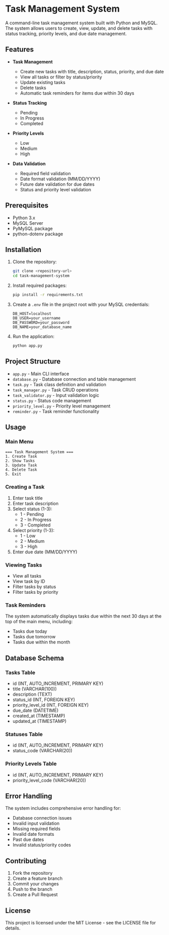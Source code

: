 # Task Management System

A command-line task management system built with Python and MySQL. The system allows users to create, view, update, and delete tasks with status tracking, priority levels, and due date management.

## Features

- **Task Management**
  - Create new tasks with title, description, status, priority, and due date
  - View all tasks or filter by status/priority
  - Update existing tasks
  - Delete tasks
  - Automatic task reminders for items due within 30 days

- **Status Tracking**
  - Pending
  - In Progress
  - Completed

- **Priority Levels**
  - Low
  - Medium
  - High

- **Data Validation**
  - Required field validation
  - Date format validation (MM/DD/YYYY)
  - Future date validation for due dates
  - Status and priority level validation

## Prerequisites

- Python 3.x
- MySQL Server
- PyMySQL package
- python-dotenv package

## Installation

1. Clone the repository:
   ```bash
   git clone <repository-url>
   cd task-management-system
   ```

2. Install required packages:
   ```bash
   pip install -r requirements.txt
   ```

3. Create a `.env` file in the project root with your MySQL credentials:
   ```
   DB_HOST=localhost
   DB_USER=your_username
   DB_PASSWORD=your_password
   DB_NAME=your_database_name
   ```

4. Run the application:
   ```bash
   python app.py
   ```

## Project Structure

- `app.py` - Main CLI interface
- `database.py` - Database connection and table management
- `task.py` - Task class definition and validation
- `task_manager.py` - Task CRUD operations
- `task_validator.py` - Input validation logic
- `status.py` - Status code management
- `priority_level.py` - Priority level management
- `reminder.py` - Task reminder functionality

## Usage

### Main Menu
```
=== Task Management System ===
1. Create Task
2. Show Tasks
3. Update Task
4. Delete Task
5. Exit
```

### Creating a Task
1. Enter task title
2. Enter task description
3. Select status (1-3):
   - 1 - Pending
   - 2 - In Progress
   - 3 - Completed
4. Select priority (1-3):
   - 1 - Low
   - 2 - Medium
   - 3 - High
5. Enter due date (MM/DD/YYYY)

### Viewing Tasks
- View all tasks
- View task by ID
- Filter tasks by status
- Filter tasks by priority

### Task Reminders
The system automatically displays tasks due within the next 30 days at the top of the main menu, including:
- Tasks due today
- Tasks due tomorrow
- Tasks due within the month

## Database Schema

### Tasks Table
- id (INT, AUTO_INCREMENT, PRIMARY KEY)
- title (VARCHAR(100))
- description (TEXT)
- status_id (INT, FOREIGN KEY)
- priority_level_id (INT, FOREIGN KEY)
- due_date (DATETIME)
- created_at (TIMESTAMP)
- updated_at (TIMESTAMP)

### Statuses Table
- id (INT, AUTO_INCREMENT, PRIMARY KEY)
- status_code (VARCHAR(20))

### Priority Levels Table
- id (INT, AUTO_INCREMENT, PRIMARY KEY)
- priority_level_code (VARCHAR(20))

## Error Handling

The system includes comprehensive error handling for:
- Database connection issues
- Invalid input validation
- Missing required fields
- Invalid date formats
- Past due dates
- Invalid status/priority codes

## Contributing

1. Fork the repository
2. Create a feature branch
3. Commit your changes
4. Push to the branch
5. Create a Pull Request

## License

This project is licensed under the MIT License - see the LICENSE file for details. 